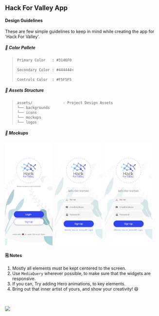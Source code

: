 ## Hack For Valley App

#### Design Guidelines
These are few simple guidelines to keep in mind while creating the app for 'Hack For Valley'.

##### 🎨 Color Pallete 

>```
> Primary Color   : #3146F0
> 
> Secondary Color : #444444<
> 
> Controls Color  : #F5F5F5
>```

##### 📁 Assets Structure 

> ```
> assets/              - Project Design Assets
> └── backgrounds
> └── icons
> └── mockups
> └── logos
> ```

##### 📸 Mockups
<img src="assets\mockups\Home.png" width="31%">&nbsp;&nbsp;<img src="assets\mockups\Signup.png" width="31%">&nbsp;&nbsp;<img src="assets\mockups\Signup.png" width="31%">

#### 🗒 Notes

1. Mostly all elements must be kept centered to the screen.
2. Use <code>MediaQuery</code> wherever possible, to make sure that the widgets are responsive.
3. If you can, Try adding Hero animations, to key elements.
4. Bring out that inner artist of yours, and show your creativity! 😄


<br><br>
<img width="50%" src="https://img.shields.io/badge/Designed%20By-ishandeveloper-blue?style=for-the-badge&logo=github"></img>